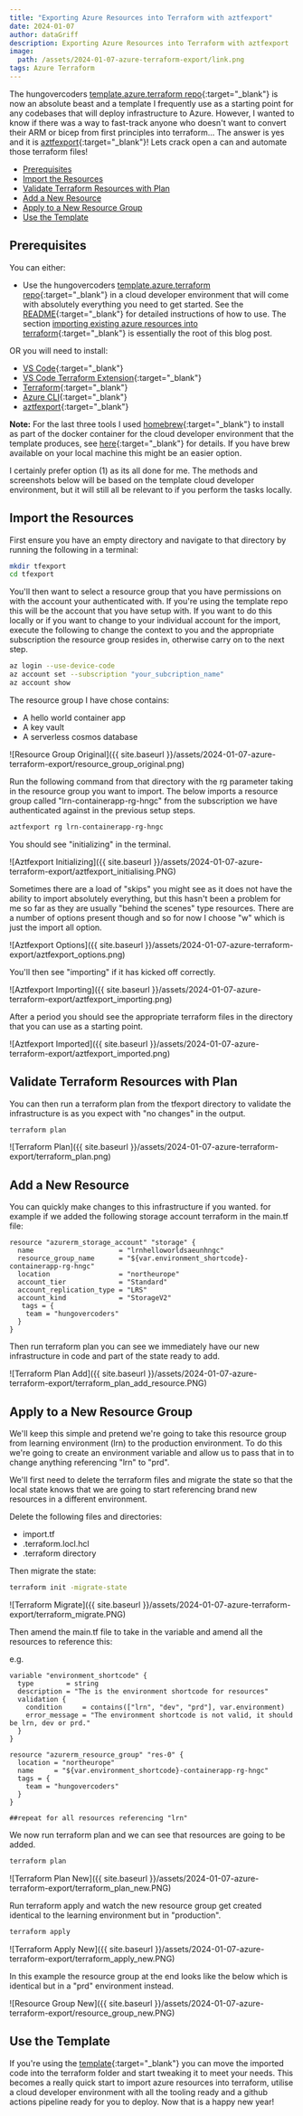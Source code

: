 ```yaml
---
title: "Exporting Azure Resources into Terraform with aztfexport"
date: 2024-01-07
author: dataGriff
description: Exporting Azure Resources into Terraform with aztfexport
image:
  path: /assets/2024-01-07-azure-terraform-export/link.png
tags: Azure Terraform
---
```


The hungovercoders [template.azure.terraform repo](https://github.com/hungovercoders/template.azure.terraform){:target="_blank"} is now an absolute beast and a template I frequently use as a starting point for any codebases that will deploy infrastructure to Azure. However, I wanted to know if there was a way to fast-track anyone who doesn't want to convert their ARM or bicep from first principles into terraform... The answer is yes and it is [aztfexport](https://github.com/Azure/aztfexport){:target="_blank"}! Lets crack open a can and automate those terraform files!

- [Prerequisites](#prerequisites)
- [Import the Resources](#import-the-resources)
- [Validate Terraform Resources with Plan](#validate-terraform-resources-with-plan)
- [Add a New Resource](#add-a-new-resource)
- [Apply to a New Resource Group](#apply-to-a-new-resource-group)
- [Use the Template](#use-the-template)

## Prerequisites

You can either:

- Use the hungovercoders [template.azure.terraform repo](https://github.com/hungovercoders/template.azure.terraform){:target="_blank"} in a cloud developer environment that will come with absolutely everything you need to get started. See the [README](https://github.com/hungovercoders/template.azure.terraform){:target="_blank"} for detailed instructions of how to use. The section [importing existing azure resources into terraform](https://github.com/hungovercoders/template.azure.terraform#importing-existing-azure-resources-into-terraform){:target="_blank"} is essentially the root of this blog post.

OR you will need to install:

- [VS Code](https://code.visualstudio.com/){:target="_blank"}
- [VS Code Terraform Extension](https://marketplace.visualstudio.com/items?itemName=HashiCorp.terraform){:target="_blank"}
- [Terraform](https://developer.hashicorp.com/terraform/tutorials/aws-get-started/install-cli){:target="_blank"}
- [Azure CLI](https://learn.microsoft.com/en-us/cli/azure/install-azure-cli){:target="_blank"}
- [aztfexport](https://github.com/Azure/aztfexport/releases){:target="_blank"}

**Note:** For the last three tools I used [homebrew](https://brew.sh/){:target="_blank"} to install as part of the docker container for the cloud developer environment that the template produces, see [here](https://github.com/hungovercoders/template.azure.terraform/blob/main/.cde.Dockerfile){:target="_blank"} for details. If you have brew available on your local machine this might be an easier option.

I certainly prefer option (1) as its all done for me. The methods and screenshots below will be based on the template cloud developer environment, but it will still all be relevant to if you perform the tasks locally.

## Import the Resources

First ensure you have an empty directory and navigate to that directory by running the following in a terminal:

```bash
mkdir tfexport
cd tfexport
```

You'll then want to select a resource group that you have permissions on with the account your authenticated with. If you're using the template repo this will be the account that you have setup with. If you want to do this locally or if you want to change to your individual account for the import, execute the following to change the context to you and the appropriate subscription the resource group resides in, otherwise carry on to the next step.

```bash
az login --use-device-code
az account set --subscription "your_subcription_name"
az account show
```

The resource group I have chose contains:

- A hello world container app
- A key vault
- A serverless cosmos database

![Resource Group Original]({{ site.baseurl }}/assets/2024-01-07-azure-terraform-export/resource_group_original.png)

Run the following command from that directory with the rg parameter taking in the resource group you want to import. The below imports a resource group called "lrn-containerapp-rg-hngc" from the subscription we have authenticated against in the previous setup steps.

```bash
aztfexport rg lrn-containerapp-rg-hngc
```

You should see "initializing" in the terminal.

![Aztfexport Initializing]({{ site.baseurl }}/assets/2024-01-07-azure-terraform-export/aztfexport_initialising.PNG)

Sometimes there are a load of "skips" you might see as it does not have the ability to import absolutely everything, but this hasn't been a problem for me so far as they are usually "behind the scenes" type resources. There are a number of options present though and so for now I choose "w" which is just the import all option.

![Aztfexport Options]({{ site.baseurl }}/assets/2024-01-07-azure-terraform-export/aztfexport_options.png)

You'll then see "importing" if it has kicked off correctly.

![Aztfexport Importing]({{ site.baseurl }}/assets/2024-01-07-azure-terraform-export/aztfexport_importing.png)

After a period you should see the appropriate terraform files in the directory that you can use as a starting point.

![Aztfexport Imported]({{ site.baseurl }}/assets/2024-01-07-azure-terraform-export/aztfexport_imported.png)

## Validate Terraform Resources with Plan

You can then run a terraform plan from the tfexport directory to validate the infrastructure is as you expect with "no changes" in the output.

```bash
terraform plan
```

![Terraform Plan]({{ site.baseurl }}/assets/2024-01-07-azure-terraform-export/terraform_plan.png)

## Add a New Resource

You can quickly make changes to this infrastructure if you wanted. for example if we added the following storage account terraform in the main.tf file:

```hcl
resource "azurerm_storage_account" "storage" {
  name                     = "lrnhelloworldsaeunhngc"
  resource_group_name      = "${var.environment_shortcode}-containerapp-rg-hngc"
  location                 = "northeurope"
  account_tier             = "Standard"
  account_replication_type = "LRS"
  account_kind             = "StorageV2"
   tags = {
    team = "hungovercoders"
  }
}
```

Then run terraform plan you can see we immediately have our new infrastructure in code and part of the state ready to add.

![Terraform Plan Add]({{ site.baseurl }}/assets/2024-01-07-azure-terraform-export/terraform_plan_add_resource.PNG)

## Apply to a New Resource Group

We'll keep this simple and pretend we're going to take this resource group from learning environment (lrn) to the production environment. To do this we're going to create an environment variable and allow us to pass that in to change anything referencing "lrn" to "prd".

We'll first need to delete the terraform files and migrate the state so that the local state knows that we are going to start referencing brand new resources in a different environment.

Delete the following files and directories:

- import.tf
- .terraform.locl.hcl
- .terraform directory

Then migrate the state:

```bash
terraform init -migrate-state
```

![Terraform Migrate]({{ site.baseurl }}/assets/2024-01-07-azure-terraform-export/terraform_migrate.PNG)

Then amend the main.tf file to take in the variable and amend all the resources to reference this:

e.g.

```hcl
variable "environment_shortcode" {
  type        = string
  description = "The is the environment shortcode for resources"
  validation {
    condition     = contains(["lrn", "dev", "prd"], var.environment)
    error_message = "The environment shortcode is not valid, it should be lrn, dev or prd."
  }
}

resource "azurerm_resource_group" "res-0" {
  location = "northeurope"
  name     = "${var.environment_shortcode}-containerapp-rg-hngc"
  tags = {
    team = "hungovercoders"
  }
}

##repeat for all resources referencing "lrn"
```

We now run terraform plan and we can see that resources are going to be added.

```bash
terraform plan
```

![Terraform Plan New]({{ site.baseurl }}/assets/2024-01-07-azure-terraform-export/terraform_plan_new.PNG)

Run terraform apply and watch the new resource group get created identical to the learning environment but in "production".

```bash
terraform apply
```

![Terraform Apply New]({{ site.baseurl }}/assets/2024-01-07-azure-terraform-export/terraform_apply_new.PNG)

In this example the resource group at the end looks like the below which is identical but in a "prd" environment instead.

![Resource Group New]({{ site.baseurl }}/assets/2024-01-07-azure-terraform-export/resource_group_new.PNG)

## Use the Template

If you're using the [template](https://github.com/hungovercoders/template.azure.terraform){:target="_blank"} you can move the imported code into the terraform folder and start tweaking it to meet your needs. This becomes a really quick start to import azure resources into terraform, utilise a cloud developer environment with all the tooling ready and a github actions pipeline ready for you to deploy. Now that is a happy new year!
